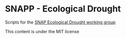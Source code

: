 # SNAPP - Ecological Drought

Scripts for the [SNAP Ecological Drought working group]( 
http://www.snap.is/groups/ecological-drought/)

This content is under the MIT license
